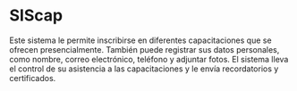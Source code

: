 # SIScap
Este sistema le permite inscribirse en diferentes capacitaciones que se ofrecen presencialmente. También puede registrar sus datos personales, como nombre, correo electrónico, teléfono y adjuntar fotos. El sistema lleva el control de su asistencia a las capacitaciones y le envía recordatorios y certificados.
